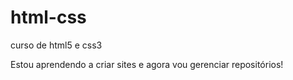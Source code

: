 # html-css
 curso de html5 e css3

 Estou aprendendo a criar sites e agora vou gerenciar repositórios!
